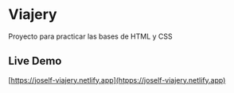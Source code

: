 # Viajery

Proyecto para practicar las bases de HTML y CSS

## Live Demo
[https://joself-viajery.netlify.app](htpps://joself-viajery.netlify.app)